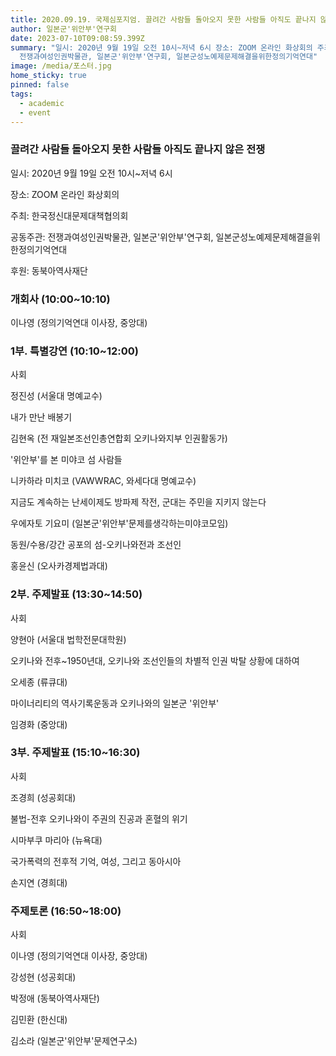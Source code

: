 ```yaml
---
title: 2020.09.19. 국제심포지엄. 끌려간 사람들 돌아오지 못한 사람들 아직도 끝나지 않은 전쟁
author: 일본군'위안부'연구회
date: 2023-07-10T09:08:59.399Z
summary: "일시: 2020년 9월 19일 오전 10시~저녁 6시 장소: ZOOM 온라인 화상회의 주최: 한국정신대문제대책협의회 공동주관:
  전쟁과여성인권박물관, 일본군'위안부'연구회, 일본군성노예제문제해결을위한정의기억연대"
image: /media/포스터.jpg
home_sticky: true
pinned: false
tags:
  - academic
  - event
---
```

### 끌려간 사람들 돌아오지 못한 사람들 아직도 끝나지 않은 전쟁

일시: 2020년 9월 19일 오전 10시~저녁 6시 

장소: ZOOM 온라인 화상회의 

주최: 한국정신대문제대책협의회

공동주관: 전쟁과여성인권박물관, 일본군'위안부'연구회, 일본군성노예제문제해결을위한정의기억연대

후원: 동북아역사재단



### 개회사 (10:00~10:10)

이나영 (정의기억연대 이사장, 중앙대)



### 1부. 특별강연 (10:10~12:00)

사회

정진성 (서울대 명예교수)

내가 만난 배봉기 

김현옥 (전 재일본조선인총연합회 오키나와지부 인권활동가)

'위안부'를 본 미야코 섬 사람들

니카하라 미치코 (VAWWRAC, 와세다대 명예교수)

지금도 계속하는 난세이제도 방파제 작전, 군대는 주민을 지키지 않는다

우에자토 기요미 (일본군'위안부'문제를생각하는미야코모임)

동원/수용/강간 공포의 섬-오키나와전과 조선인

홍윤신 (오사카경제법과대)



### 2부. 주제발표 (13:30~14:50)

사회

양현아 (서울대 법학전문대학원)

오키나와 전후~1950년대, 오키나와 조선인들의 차별적 인권 박탈 상황에 대하여

오세종 (류큐대)

마이너리티의 역사기록운동과 오키나와의 일본군 '위안부'

임경화 (중앙대)



### 3부. 주제발표 (15:10~16:30)

사회

조경희 (성공회대)

불법-전후 오키나와이 주권의 진공과 혼혈의 위기

시마부쿠 마리아 (뉴욕대)

국가폭력의 전후적 기억, 여성, 그리고 동아시아

손지연 (경희대)



### 주제토론 (16:50~18:00)

사회

이나영 (정의기억연대 이사장, 중앙대)

강성현 (성공회대)

박정애 (동북아역사재단)

김민환 (한신대)

김소라 (일본군'위안부'문제연구소)